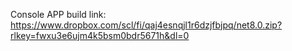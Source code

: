Console APP build link: https://www.dropbox.com/scl/fi/qaj4esnqjl1r6dzjfbjpq/net8.0.zip?rlkey=fwxu3e6ujm4k5bsm0bdr5671h&dl=0
